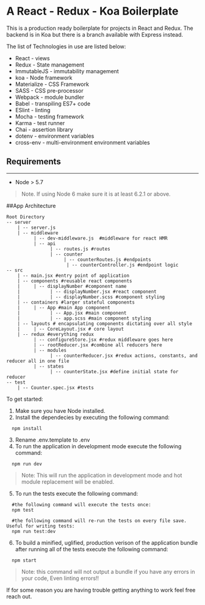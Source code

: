 # A React - Redux - Koa Boilerplate

This is a production ready boilerplate for projects in React and Redux.
The backend is in Koa but there is a branch available with Express instead.

The list of Technologies in use are listed below:
  * React - views
  * Redux - State management
  * ImmutableJS - immutability management
  * koa - Node framework
  * Materialize - CSS Framework
  * SASS - CSS pre-processor
  * Webpack - module bundler
  * Babel - transpiling ES7+ code
  * ESlint - linting
  * Mocha - testing framework
  * Karma - test runner
  * Chai - assertion library
  * dotenv - environment variables
  * cross-env - multi-environment environment variables

## Requirements

---

* Node > 5.7

> Note. If using Node 6 make sure it is at least 6.2.1 or above.


##App Architecture

```
Root Directory
-- server
    | -- server.js
    | -- middleware
          | -- dev-middleware.js  #middleware for react HMR
          | -- api
                | -- routes.js #routes
                | -- counter
                     | -- counterRoutes.js #endpoints
                      | -- counterController.js #endpoint logic
-- src
    | -- main.jsx #entry point of application
    | -- components #reusable react components
    |     | -- displayNumber #component name
    |           | -- displayNumber.jsx #react component
    |           | -- displayNumber.scss #component styling
    | -- containers #larger stateful components
    |     | -- App #main App component
    |           | -- App.jsx #main component
    |           | -- app.scss #main component styling
    | -- layouts # encapsulating components dictating over all style
    |     | -- CoreLayout.jsx # core layout
    | -- redux #everything redux
          | -- configureStore.jsx #redux middleware goes here
          | -- rootReducer.jsx #combine all reducers here
          | -- modules
                | -- counterReducer.jsx #redux actions, constants, and reducer all in one file
          | -- states
                | -- counterState.jsx #define initial state for reducer
-- test
    | -- Counter.spec.jsx #tests

```

To get started:


1. Make sure you have Node installed.
2. Install the dependecies by executing the following command:

  ```shell
    npm install
  ```

3. Rename .env.template to .env
4. To run the application in development mode execute the following command:

  ```shell
    npm run dev
  ```

  >Note: This will run the application in development mode and hot module replacement will be enabled.

5. To run the tests execute the following command:
  ```shell
    #the following command will execute the tests once:
    npm test

    #the following command will re-run the tests on every file save. Useful for writing tests:
    npm run test:dev
  ```
6. To build a minified, uglified, production verison of the application bundle after running all of the tests execute the following command:

  ```shell
    npm start
  ```

  >Note: this command will not output a bundle if you have any errors in your code, Even linting errors!!

If for some reason you are having trouble getting anything to work feel free reach out.
